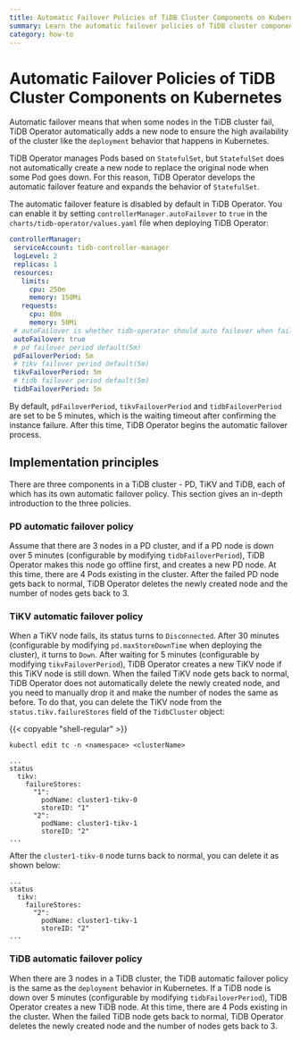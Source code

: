 ```yaml
---
title: Automatic Failover Policies of TiDB Cluster Components on Kubernetes
summary: Learn the automatic failover policies of TiDB cluster components on Kubernetes.
category: how-to
---
```


# Automatic Failover Policies of TiDB Cluster Components on Kubernetes

Automatic failover means that when some nodes in the TiDB cluster fail, TiDB Operator automatically adds a new node to ensure the high availability of the cluster like the `deployment` behavior that happens in Kubernetes.

TiDB Operator manages Pods based on `StatefulSet`, but `StatefulSet` does not automatically create a new node to replace the original node when some Pod goes down. For this reason, TiDB Operator develops the automatic failover feature and expands the behavior of `StatefulSet`.

The automatic failover feature is disabled by default in TiDB Operator. You can enable it by setting `controllerManager.autoFailover` to `true` in the `charts/tidb-operator/values.yaml` file when deploying TiDB Operator:

```yaml
controllerManager:
 serviceAccount: tidb-controller-manager
 logLevel: 2
 replicas: 1
 resources:
   limits:
     cpu: 250m
     memory: 150Mi
   requests:
     cpu: 80m
     memory: 50Mi
 # autoFailover is whether tidb-operator should auto failover when failure occurs
 autoFailover: true
 # pd failover period default(5m)
 pdFailoverPeriod: 5m
 # tikv failover period default(5m)
 tikvFailoverPeriod: 5m
 # tidb failover period default(5m)
 tidbFailoverPeriod: 5m
```

By default, `pdFailoverPeriod`, `tikvFailoverPeriod` and `tidbFailoverPeriod` are set to be 5 minutes, which is the waiting timeout after confirming the instance failure. After this time, TiDB Operator begins the automatic failover process.

## Implementation principles

There are three components in a TiDB cluster - PD, TiKV and TiDB, each of which has its own automatic failover policy. This section gives an in-depth introduction to the three policies.

### PD automatic failover policy

Assume that there are 3 nodes in a PD cluster, and if a PD node is down over 5 minutes (configurable by modifying `tidbFailoverPeriod`), TiDB Operator makes this node go offline first, and creates a new PD node. At this time, there are 4 Pods existing in the cluster. After the failed PD node gets back to normal, TiDB Operator deletes the newly created node and the number of nodes gets back to 3.

### TiKV automatic failover policy

When a TiKV node fails, its status turns to `Disconnected`. After 30 minutes (configurable by modifying `pd.maxStoreDownTime` when deploying the cluster), it turns to `Down`. After waiting for 5 minutes (configurable by modifying `tikvFailoverPeriod`), TiDB Operator creates a new TiKV node if this TiKV node is still down. When the failed TiKV node gets back to normal, TiDB Operator does not automatically delete the newly created node, and you need to manually drop it and make the number of nodes the same as before. To do that, you can delete the TiKV node from the `status.tikv.failureStores` field of the `TidbCluster` object:

{{< copyable "shell-regular" >}}

```shell
kubectl edit tc -n <namespace> <clusterName>
```

```
...
status
  tikv:
    failureStores:
      "1":
        podName: cluster1-tikv-0
        storeID: "1"
      "2":
        podName: cluster1-tikv-1
        storeID: "2"
...
```

After the `cluster1-tikv-0` node turns back to normal, you can delete it as shown below:

```
...
status
  tikv:
    failureStores:
      "2":
        podName: cluster1-tikv-1
        storeID: "2"
...
```

### TiDB automatic failover policy

When there are 3 nodes in a TiDB cluster, the TiDB automatic failover policy is the same as the `deployment` behavior in Kubernetes. If a TiDB node is down over 5 minutes (configurable by modifying `tidbFailoverPeriod`), TiDB Operator creates a new TiDB node. At this time, there are 4 Pods existing in the cluster. When the failed TiDB node gets back to normal, TiDB Operator deletes the newly created node and the number of nodes gets back to 3.
